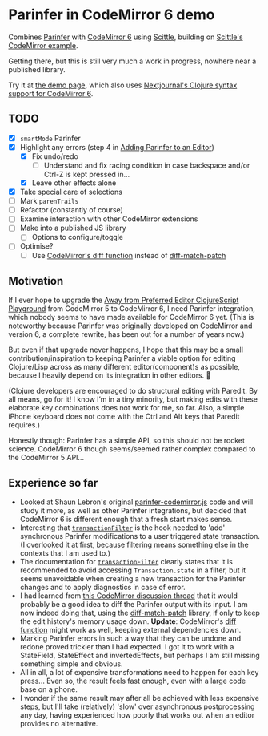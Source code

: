 # Parinfer in CodeMirror 6 demo

Combines [Parinfer](https://shaunlebron.github.io/parinfer/) with [CodeMirror 6](https://codemirror.net/) using [Scittle](https://babashka.org/scittle/), building on [Scittle's CodeMirror example](https://babashka.org/scittle/codemirror.html).

Getting there, but this is still very much a work in progress, nowhere near a published library.

Try it at [the demo page](https://jurjanpaul.github.io/codemirror6-parinfer/), which also uses [Nextjournal's Clojure syntax support for CodeMirror 6](https://github.com/nextjournal/lang-clojure).

## TODO
- [x] `smartMode` Parinfer
- [x] Highlight any errors (step 4 in [Adding Parinfer to an Editor](https://github.com/parinfer/parinfer.js/blob/master/doc/integrating.md))
  - [x] Fix undo/redo
    - [ ] Understand and fix racing condition in case backspace and/or Ctrl-Z is kept pressed in...
  - [x] Leave other effects alone
- [x] Take special care of selections
- [ ] Mark `parenTrails`
- [ ] Refactor (constantly of course)
- [ ] Examine interaction with other CodeMirror extensions
- [ ] Make into a published JS library
  - [ ] Options to configure/toggle
- [ ] Optimise?
  - [ ] Use [CodeMirror's diff function](https://github.com/codemirror/merge?tab=readme-ov-file#user-content-diff) instead of [diff-match-patch](https://github.com/google/diff-match-patch)

## Motivation
If I ever hope to upgrade the [Away from Preferred Editor ClojureScript Playground](https://github.com/jurjanpaul/ape-cljs-playground) from CodeMirror 5 to CodeMirror 6, I need Parinfer integration, which nobody seems to have made available for CodeMirror 6 yet. (This is noteworthy because Parinfer was originally developed on CodeMirror and version 6, a complete rewrite, has been out for a number of years now.)

But even if that upgrade never happens, I hope that this may be a small contribution/inspiration to keeping Parinfer a viable option for editing Clojure/Lisp across as many different editor(component)s as possible, because I heavily depend on its integration in other editors. 🙂

(Clojure developers are encouraged to do structural editing with Paredit. By all means, go for it! I know I’m in a tiny minority, but making edits with these elaborate key combinations does not work for me, so far. Also, a simple iPhone keyboard does not come with the Ctrl and Alt keys that Paredit requires.)

Honestly though: Parinfer has a simple API, so this should not be rocket science. CodeMirror 6 though seems/seemed rather complex compared to the CodeMirror 5 API...

## Experience so far

 * Looked at Shaun Lebron's original [parinfer-codemirror.js](https://github.com/shaunlebron/parinfer-codemirror) code and will study it more, as well as other Parinfer integrations, but decided that CodeMirror 6 is different enough that a fresh start makes sense.
 * Interesting that [`transactionFilter`](https://codemirror.net/docs/ref/#state.EditorState^transactionFilter) is the hook needed to 'add' synchronous Parinfer modifications to a user triggered state transaction. (I overlooked it at first, because filtering means something else in the contexts that I am used to.)
 * The documentation for [`transactionFilter`](https://codemirror.net/docs/ref/#state.EditorState^transactionFilter) clearly states that it is recommended to avoid accessing `Transaction.state` in a filter, but it seems unavoidable when creating a new transaction for the Parinfer changes and to apply diagnostics in case of error.
 * I had learned from [this CodeMirror discussion thread](https://discuss.codemirror.net/t/implement-parinfer-with-snippets/3549/2) that it would probably be a good idea to diff the Parinfer output with its input. I am now indeed doing that, using the [diff-match-patch](https://github.com/google/diff-match-patch) library, if only to keep the edit history's memory usage down. **Update**: CodeMirror's [diff function](https://github.com/codemirror/merge?tab=readme-ov-file#user-content-diff) might work as well, keeping external dependencies down.
 * Marking Parinfer errors in such a way that they can be undone and redone proved trickier than I had expected. I got it to work with a StateField, StateEffect and invertedEffects, but perhaps I am still missing something simple and obvious.
 * All in all, a lot of expensive transformations need to happen for each key press... Even so, the result feels fast enough, even with a large code base on a phone.
 * I wonder if the same result may after all be achieved with less expensive steps, but I'll take (relatively) 'slow' over asynchronous postprocessing any day, having experienced how poorly that works out when an editor provides no alternative.
